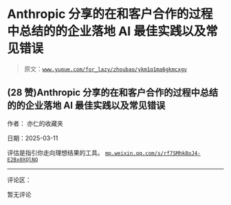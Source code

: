 # Anthropic 分享的在和客户合作的过程中总结的的企业落地 AI 最佳实践以及常见错误

> 原文：[`www.yuque.com/for_lazy/zhoubao/ykm1q1ma6gkmcxgv`](https://www.yuque.com/for_lazy/zhoubao/ykm1q1ma6gkmcxgv)

## (28 赞)Anthropic 分享的在和客户合作的过程中总结的的企业落地 AI 最佳实践以及常见错误

作者： 亦仁的收藏夹

日期：2025-03-11

评估是指引你走向理想结果的工具。 [`mp.weixin.qq.com/s/rf7SMhk8oJ4-E2Bx0XQlNQ`](https://mp.weixin.qq.com/s/rf7SMhk8oJ4-E2Bx0XQlNQ)

* * *

评论区：

暂无评论